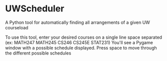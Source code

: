 # UWScheduler
A Python tool for automatically finding all arrangements of a given UW courseload 

To use this tool, enter your desired courses on a single line space separated (ex: MATH247 MATH245 CS246 CS245E STAT231)
You'll see a Pygame window with a possible schedule displayed.  Press space to move through the different possible schedules
